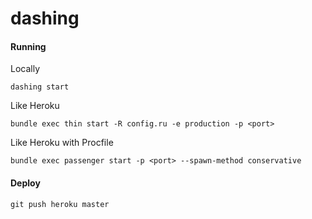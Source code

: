 dashing
=========

#### Running

Locally
```
dashing start
```

Like Heroku
```
bundle exec thin start -R config.ru -e production -p <port>
```
Like Heroku with Procfile
```
bundle exec passenger start -p <port> --spawn-method conservative
```

#### Deploy
```
git push heroku master
```
